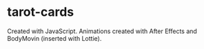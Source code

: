 # tarot-cards

Created with JavaScript. Animations created with After Effects and BodyMovin (inserted with Lottie).
